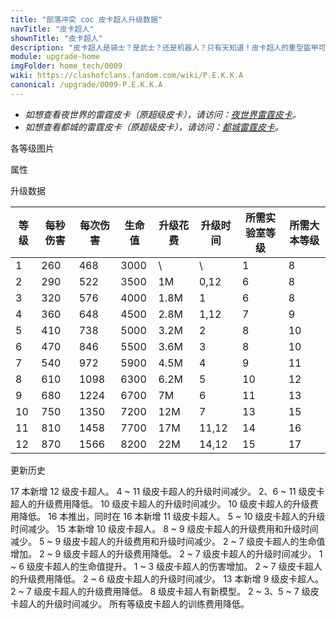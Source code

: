```yaml
---
title: "部落冲突 coc 皮卡超人升级数据"
navTitle: "皮卡超人"
shownTitle: "皮卡超人"
description: "皮卡超人是骑士？是武士？还是机器人？只有天知道！皮卡超人的重型盔甲可以抵御强大的攻击。"
module: upgrade-home
imgFolder: home_tech/0009
wiki: https://clashofclans.fandom.com/wiki/P.E.K.K.A
canonical: /upgrade/0009-P.E.K.K.A
---
```


- *如想查看夜世界的雷霆皮卡（原超级皮卡），请访问：[夜世界雷霆皮卡](/upgrade/1009-Power-P.E.K.K.A)。*
- *如想查看都城的雷霆皮卡（原超级皮卡），请访问：[都城雷霆皮卡](/upgrade/200a-Power-P.E.K.K.A)。*

<UnitInfo :folder="$frontmatter.imgFolder" imgSrc="P.E.K.K.A_info.png" :imgAlt="$frontmatter.navTitle" :description="$frontmatter.description" />

<SmallTitle>各等级图片</SmallTitle>

<Panel>
    <UnitImgGroup :folder="$frontmatter.imgFolder">
        <UnitImg imgTitle="1 级" imgSrc="PEKKA1.png" />
        <UnitImg imgTitle="2 级" imgSrc="PEKKA2.png" />
        <UnitImg imgTitle="3 级" imgSrc="PEKKA3.png" />
        <UnitImg imgTitle="4 级" imgSrc="PEKKA4.png" />
        <UnitImg imgTitle="5 级" imgSrc="PEKKA5.png" />
        <UnitImg imgTitle="6 级" imgSrc="PEKKA6.png" />
        <UnitImg imgTitle="7 级" imgSrc="PEKKA7.png" />
        <UnitImg imgTitle="8 级" imgSrc="PEKKA8.png" />
        <UnitImg imgTitle="9 级" imgSrc="PEKKA9.png" />
        <UnitImg imgTitle="10 级" imgSrc="PEKKA10.png" />
        <UnitImg imgTitle="11 级" imgSrc="PEKKA11.png" />
        <UnitImg imgTitle="12 级" imgSrc="PEKKA12.png" />
    </UnitImgGroup>
</Panel>

<SmallTitle>属性</SmallTitle>

<UnitProperties>
    <UnitProperty pKey="攻击偏好" pValue="无" />
    <UnitProperty pKey="伤害类型" pValue="单体伤害" />
    <UnitProperty pKey="攻击的目标" pValue="仅地面目标" />
    <UnitProperty pKey="占据人口" pValue="25" />
    <UnitProperty pKey="移动速度" pValue="2 格/秒" />
    <UnitProperty pKey="攻击速度" pValue="1.8 秒/次" />
    <UnitProperty pKey="攻击距离" pValue="0.8 格" />
    <UnitProperty pKey="所需训练营等级" pValue="10" />
    <UnitProperty pKey="所需大本等级" pValue="8" />
    <UnitProperty pKey="训练时间" pValue="180" trainingSystem="2022" />
</UnitProperties>

<SmallTitle>升级数据</SmallTitle>

<script setup>
const tableExtraInfo = [
    {
        "column": 4,
        "type": "cost",
        "gpClass": "research",
        "icon": "Elixir"
    },
    {
        "column": 5,
        "type": "time",
        "gpClass": "research"
    }
];
</script>

<UnitTable :tableExtraInfo="tableExtraInfo">

| 等级 |  每秒伤害 | 每次伤害 | 生命值 | 升级花费 |  升级时间  |所需实验室等级|所需大本等级|
| ---- |   ----   |   ----  |  ---- |   ----  |    ----   |    ----     |   ----    |
|   1  |    260   |   468   |  3000 |      \  |       \   |      1      |     8     |
|   2  |    290   |   522   |  3500 |     1M  |    0,12   |      6      |     8     |
|   3  |    320   |   576   |  4000 |   1.8M  |    1      |      6      |     8     |
|   4  |    360   |   648   |  4500 |   2.8M  |    1,12   |      7      |     9     |
|   5  |    410   |   738   |  5000 |   3.2M  |    2      |      8      |    10     |
|   6  |    470   |   846   |  5500 |   3.6M  |    3      |      8      |    10     |
|   7  |    540   |   972   |  5900 |   4.5M  |    4      |      9      |    11     |
|   8  |    610   |  1098   |  6300 |   6.2M  |    5      |     10      |    12     |
|   9  |    680   |  1224   |  6700 |     7M  |    6      |     11      |    13     |
|  10  |    750   |  1350   |  7200 |    12M  |    7      |     13      |    15     |
|  11  |    810   |  1458   |  7700 |    17M  |   11,12   |     14      |    16     |
|  12  |    870   |  1566   |  8200 |    22M  |   14,12   |     15      |    17     |
</UnitTable>

<SmallTitle>更新历史</SmallTitle>

<Timeline>
    <TimelineItem date="2025/02/10">
        <TimelineRow>17 本新增 12 级皮卡超人。</TimelineRow>
    </TimelineItem>
    <TimelineItem date="2024/11/25">
        <TimelineRow>4 ~ 11 级皮卡超人的升级时间减少。</TimelineRow>
        <TimelineRow>2、6 ~ 11 级皮卡超人的升级费用降低。</TimelineRow>
    </TimelineItem>
    <TimelineItem date="2024/06/18">
        <TimelineRow>10 级皮卡超人的升级时间减少。</TimelineRow>
        <TimelineRow>10 级皮卡超人的升级费用降低。</TimelineRow>
    </TimelineItem>
    <TimelineItem date="2023/12/12">
        <TimelineRow>16 本推出，同时在 16 本新增 11 级皮卡超人。</TimelineRow>
        <TimelineRow>5 ~ 10 级皮卡超人的升级时间减少。</TimelineRow>
    </TimelineItem>
    <TimelineItem date="2023/06/12">
        <TimelineRow>15 本新增 10 级皮卡超人。</TimelineRow>
        <TimelineRow>8 ~ 9 级皮卡超人的升级费用和升级时间减少。</TimelineRow>
    </TimelineItem>
    <TimelineItem date="2022/10/10">
        <TimelineRow>5 ~ 9 级皮卡超人的升级费用和升级时间减少。</TimelineRow>
    </TimelineItem>
    <TimelineItem date="2022/06/27">
        <TimelineRow>2 ~ 7 级皮卡超人的生命值增加。</TimelineRow>
    </TimelineItem>
    <TimelineItem date="2021/12/09">
        <TimelineRow>2 ~ 9 级皮卡超人的升级费用降低。</TimelineRow>
        <TimelineRow>2 ~ 7 级皮卡超人的升级时间减少。</TimelineRow>
        <TimelineRow>1 ~ 6 级皮卡超人的生命值提升。</TimelineRow>
        <TimelineRow>1 ~ 3 级皮卡超人的伤害增加。</TimelineRow>
    </TimelineItem>
    <TimelineItem date="2021/04/12">
        <TimelineRow>2 ~ 7 级皮卡超人的升级费用降低。</TimelineRow>
        <TimelineRow>2 ~ 6 级皮卡超人的升级时间减少。</TimelineRow>
    </TimelineItem>
    <TimelineItem date="2020/10/12">
        <TimelineRow>13 本新增 9 级皮卡超人。</TimelineRow>
    </TimelineItem>
    <TimelineItem date="2020/03/30">
        <TimelineRow>2 ~ 7 级皮卡超人的升级费用降低。</TimelineRow>
    </TimelineItem>
    <TimelineItem date="2019/12/09">
        <TimelineRow>8 级皮卡超人有新模型。</TimelineRow>
    </TimelineItem>
    <TimelineItem date="2019/04/02">
        <TimelineRow>2 ~ 3、5 ~ 7 级皮卡超人的升级时间减少。</TimelineRow>
        <TimelineRow>所有等级皮卡超人的训练费用降低。</TimelineRow>
    </TimelineItem>
    <TimelineItem :historyBottom="true" />
</Timeline>